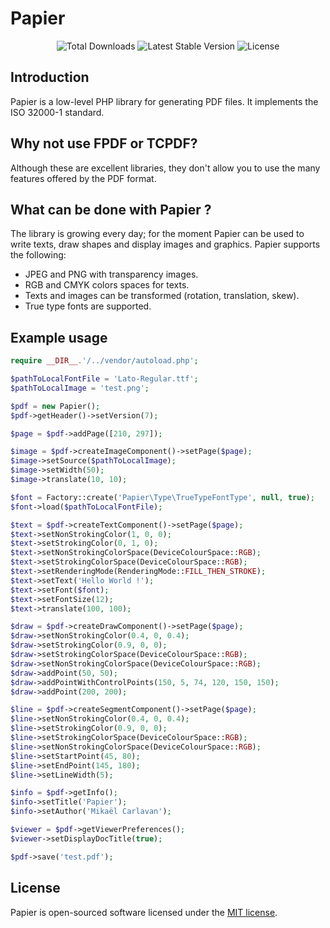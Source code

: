 # Papier
<p align="center">
    <a style="text-decoration: none" href="https://packagist.org/packages/papier/papier">
        <img src="https://poser.pugx.org/papier/papier/d/total.svg" alt="Total Downloads">
    </a>
    <a style="text-decoration: none" href="https://packagist.org/packages/papier/papier">
        <img src="https://poser.pugx.org/papier/papier/v/stable.svg" alt="Latest Stable Version">
    </a>
    <a style="text-decoration: none" href="https://packagist.org/packages/papier/papier">
        <img src="https://poser.pugx.org/papier/papier/license.svg" alt="License">
    </a>
</p>

## Introduction
Papier is a low-level PHP library for generating PDF files. It implements the ISO 32000-1 standard.

## Why not use FPDF or TCPDF?
Although these are excellent libraries, they don't allow you to use the many features offered by the PDF format.

## What can be done with Papier ?
The library is growing every day; for the moment Papier can be used to write texts, draw shapes and display images and graphics. 
Papier supports the following:
- JPEG and PNG with transparency images.
- RGB and CMYK colors spaces for texts.
- Texts and images can be transformed (rotation, translation, skew).
- True type fonts are supported.

## Example usage
```php
require __DIR__.'/../vendor/autoload.php';

$pathToLocalFontFile = 'Lato-Regular.ttf';
$pathToLocalImage = 'test.png';

$pdf = new Papier();
$pdf->getHeader()->setVersion(7);

$page = $pdf->addPage([210, 297]);

$image = $pdf->createImageComponent()->setPage($page);
$image->setSource($pathToLocalImage);
$image->setWidth(50);
$image->translate(10, 10);

$font = Factory::create('Papier\Type\TrueTypeFontType', null, true);
$font->load($pathToLocalFontFile);

$text = $pdf->createTextComponent()->setPage($page);
$text->setNonStrokingColor(1, 0, 0);
$text->setStrokingColor(0, 1, 0);
$text->setNonStrokingColorSpace(DeviceColourSpace::RGB);
$text->setStrokingColorSpace(DeviceColourSpace::RGB);
$text->setRenderingMode(RenderingMode::FILL_THEN_STROKE);
$text->setText('Hello World !');
$text->setFont($font);
$text->setFontSize(12);
$text->translate(100, 100);

$draw = $pdf->createDrawComponent()->setPage($page);
$draw->setNonStrokingColor(0.4, 0, 0.4);
$draw->setStrokingColor(0.9, 0, 0);
$draw->setStrokingColorSpace(DeviceColourSpace::RGB);
$draw->setNonStrokingColorSpace(DeviceColourSpace::RGB);
$draw->addPoint(50, 50);
$draw->addPointWithControlPoints(150, 5, 74, 120, 150, 150);
$draw->addPoint(200, 200);

$line = $pdf->createSegmentComponent()->setPage($page);
$line->setNonStrokingColor(0.4, 0, 0.4);
$line->setStrokingColor(0.9, 0, 0);
$line->setStrokingColorSpace(DeviceColourSpace::RGB);
$line->setNonStrokingColorSpace(DeviceColourSpace::RGB);
$line->setStartPoint(45, 80);
$line->setEndPoint(145, 180);
$line->setLineWidth(5);

$info = $pdf->getInfo();
$info->setTitle('Papier');
$info->setAuthor('Mikaël Carlavan');

$viewer = $pdf->getViewerPreferences();
$viewer->setDisplayDocTitle(true);

$pdf->save('test.pdf');
```
## License
Papier is open-sourced software licensed under the [MIT license](LICENSE.md).

